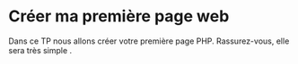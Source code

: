 # Créer ma première page web

Dans ce TP nous allons créer votre première page PHP. Rassurez-vous, elle sera très simple .
